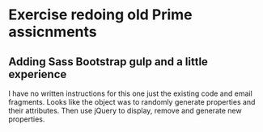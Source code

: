# Exercise redoing old Prime assicnments
## Adding Sass Bootstrap gulp and a little experience

I have no written instructions for this one just the existing code and email fragments. 
Looks like the object was to randomly generate properties and their attributes. Then use jQuery to 
display, remove and generate new properties. 